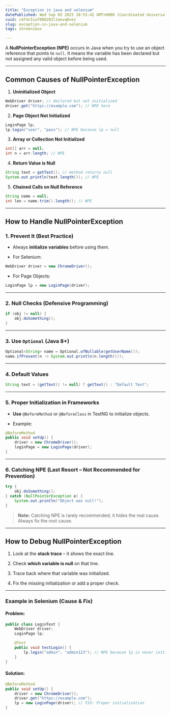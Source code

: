 ```yaml
---
title: "Exception in java and selenium"
datePublished: Wed Sep 03 2025 18:53:42 GMT+0000 (Coordinated Universal Time)
cuid: cmf4c5iaf000202l2aevq0vez
slug: exception-in-java-and-selenium
tags: shreenibas

---
```


A **NullPointerException (NPE)** occurs in Java when you try to use an object reference that points to `null`. It means the variable has been declared but not assigned any valid object before being used.

---

## **Common Causes of NullPointerException**

1. **Uninitialized Object**
    

```java
WebDriver driver; // declared but not initialized
driver.get("https://example.com"); // NPE here
```

2. **Page Object Not Initialized**
    

```java
LoginPage lp; 
lp.login("user", "pass"); // NPE because lp = null
```

3. **Array or Collection Not Initialized**
    

```java
int[] arr = null;
int n = arr.length; // NPE
```

4. **Return Value is Null**
    

```java
String text = getText(); // method returns null
System.out.println(text.length()); // NPE
```

5. **Chained Calls on Null Reference**
    

```java
String name = null;
int len = name.trim().length(); // NPE
```

---

## **How to Handle NullPointerException**

### **1\. Prevent It (Best Practice)**

* Always **initialize variables** before using them.
    
* For Selenium:
    

```java
WebDriver driver = new ChromeDriver();
```

* For Page Objects:
    

```java
LoginPage lp = new LoginPage(driver);
```

---

### **2\. Null Checks (Defensive Programming)**

```java
if (obj != null) {
    obj.doSomething();
}
```

---

### **3\. Use** `Optional` (Java 8+)

```java
Optional<String> name = Optional.ofNullable(getUserName());
name.ifPresent(n -> System.out.println(n.length()));
```

---

### **4\. Default Values**

```java
String text = (getText() != null) ? getText() : "Default Text";
```

---

### **5\. Proper Initialization in Frameworks**

* **Use** `@BeforeMethod` or `@BeforeClass` in TestNG to initialize objects.
    
* Example:
    

```java
@BeforeMethod
public void setUp() {
    driver = new ChromeDriver();
    loginPage = new LoginPage(driver);
}
```

---

### **6\. Catching NPE (Last Resort – Not Recommended for Prevention)**

```java
try {
    obj.doSomething();
} catch (NullPointerException e) {
    System.out.println("Object was null!");
}
```

> **Note:** Catching NPE is rarely recommended; it hides the real cause. Always fix the root cause.

---

## **How to Debug NullPointerException**

1. Look at the **stack trace** – it shows the exact line.
    
2. Check **which variable is null** on that line.
    
3. Trace back where that variable was initialized.
    
4. Fix the missing initialization or add a proper check.
    

---

### **Example in Selenium (Cause & Fix)**

#### Problem:

```java
public class LoginTest {
    WebDriver driver;
    LoginPage lp;

    @Test
    public void testLogin() {
        lp.login("admin", "admin123"); // NPE because lp is never initialized
    }
}
```

#### Solution:

```java
@BeforeMethod
public void setUp() {
    driver = new ChromeDriver();
    driver.get("https://example.com");
    lp = new LoginPage(driver); // FIX: Proper initialization
}
```